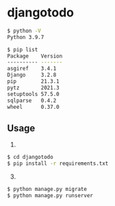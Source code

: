 # djangotodo

```bash
$ python -V
Python 3.9.7
```

```bash
$ pip list
Package    Version
---------- -------
asgiref    3.4.1
Django     3.2.8
pip        21.3.1
pytz       2021.3
setuptools 57.5.0
sqlparse   0.4.2
wheel      0.37.0
```

## Usage

1)
```bash
$ cd djangotodo
$ pip install -r requirements.txt
```

3)
```bash
$ python manage.py migrate
$ python manage.py runserver
```
